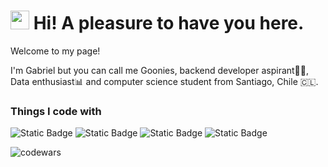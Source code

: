  # <img src="https://camo.githubusercontent.com/ee9d678a838fdc800a7b1449bae75552c13bfa5afeb275eb6b315e02499c8ba0/68747470733a2f2f656d6f6a69732e736c61636b6d6f6a69732e636f6d2f656d6f6a69732f696d616765732f313533313834393433302f343234362f626c6f622d73756e676c61737365732e6769663f31353331383439343330" width="30">  Hi! A pleasure to have you here.

 <p>Welcome to my page!</p>
<p>I'm Gabriel but you can call me Goonies, backend developer aspirant👨‍💻, Data enthusiast📊 and computer science student from  Santiago, Chile 🇨🇱.</p>

<h3>Things I code with</h3>

![Static Badge](https://img.shields.io/badge/git-logo?style=for-the-badge&logo=git&logoSize=40&color=black)
![Static Badge](https://img.shields.io/badge/html-logo?style=for-the-badge&logo=HTML5&logoSize=40&color=black)
![Static Badge](https://img.shields.io/badge/css-logo?style=for-the-badge&logo=css3&logoColor=blue&logoSize=40&color=black)
![Static Badge](https://img.shields.io/badge/postgresql-logo?style=for-the-badge&logo=postgresql&logoSize=40&color=black)






![codewars](https://www.codewars.com/users/mrGoonies/badges/large)
